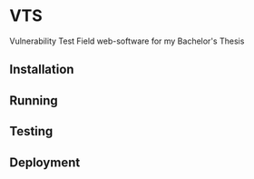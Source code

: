 VTS
===

Vulnerability Test Field web-software for my Bachelor's Thesis

Installation
------------

Running
-------

Testing
-------

Deployment
----------

